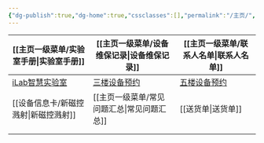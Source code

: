 ```yaml
---
{"dg-publish":true,"dg-home":true,"cssclasses":[],"permalink":"/主页/","tags":["gardenEntry"],"dgPassFrontmatter":true}
---
```



| [[主页一级菜单/实验室手册\|实验室手册]]                                | [[主页一级菜单/设备维保记录\|设备维保记录]]                                                       | [[主页一级菜单/联系人名单\|联系人名单]]                                                        |
| ---------------------------------------- | ---------------------------------------------------------------- | ---------------------------------------------------------------- |
| [iLab智慧实验室](https://s.ilab.cn/login.jsp) | [三楼设备预约](https://docs.qq.com/sheet/DTklzS21VcHZCZlVO?tab=BB08J2) | [五楼设备预约](https://docs.qq.com/sheet/DQlBXdmtTYlBiaGdk?tab=BB08J2) |
| [[设备信息卡/新磁控溅射\|新磁控溅射]]                                | [[主页一级菜单/常见问题汇总\|常见问题汇总]]                                                       | [[送货单\|送货单]]                                                          |
|                                          |                                                                  |                                                                  |
|                                          |                                                                  |                                                                  |
